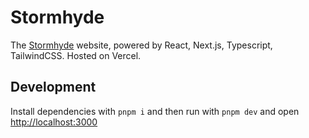 # Stormhyde

The [Stormhyde](https://stormhyde.com/) website, powered by React, Next.js, Typescript, TailwindCSS. Hosted on Vercel.

## Development

Install dependencies with `pnpm i` and then run with `pnpm dev` and open [http://localhost:3000](http://localhost:3000)
